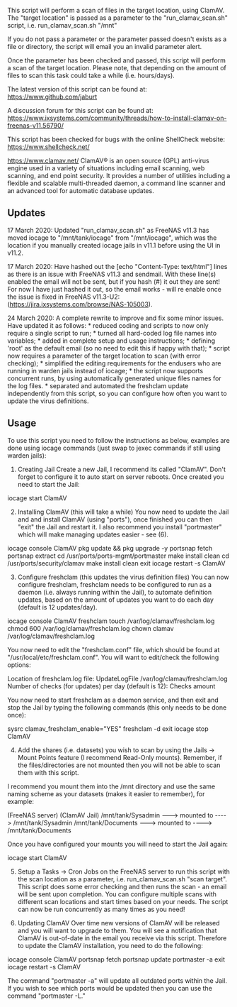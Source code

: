 This script will perform a scan of files in the target location, using ClamAV.
The "target location" is passed as a parameter to the "run_clamav_scan.sh" script,
i.e. run_clamav_scan.sh "/mnt"

If you do not pass a parameter or the parameter passed doesn't exists as a file
or directory, the script will email you an invalid parameter alert.

Once the parameter has been checked and passed, this script will perform a scan
of the target location.  Please note, that depending on the amount of files to
scan this task could take a while (i.e. hours/days).

The latest version of this script can be found at:
	https://www.github.com/jaburt

A discussion forum for this script can be found at:
	https://www.ixsystems.com/community/threads/how-to-install-clamav-on-freenas-v11.56790/

This script has been checked for bugs with the online ShellCheck website:
https://www.shellcheck.net/

https://www.clamav.net/
ClamAV® is an open source (GPL) anti-virus engine used in a variety of situations
including email scanning, web scanning, and end point security. It provides a number
of utilities including a flexible and scalable multi-threaded daemon, a command line
scanner and an advanced tool for automatic database updates.

Updates
-------
17 March 2020: Updated "run_clamav_scan.sh" as FreeNAS v11.3 has moved iocage to
"/mnt/tank/iocage" from "/mnt/iocage", which was the location if you manually created
iocage jails in v11.1 before using the UI in v11.2.

17 March 2020: Have hashed out the [echo "Content-Type: text/html"] lines as there
is an issue with FreeNAS v11.3 and sendmail.  With these line(s) enabled the email
will not be sent, but if you hash (#) it out they are sent! For now I have just hashed
it out, so the email works - will re enable once the issue is fixed in FreeNAS v11.3-U2:
(https://jira.ixsystems.com/browse/NAS-105003).

24 March 2020: A complete rewrite to improve and fix some minor issues.
Have updated it as follows:
	* reduced coding and scripts to now only require a single script to run;
	* turned all hard-coded log file names into variables;
	* added in complete setup and usage instructions;
	* defining 'root' as the default email (so no need to edit this if happy
	  with that);
	* script now requires a parameter of the target location to scan (with error
	  checking);
	* simplified the editing requirements for the endusers who are running in
	  warden jails instead of iocage;
	* the script now supports concurrent runs, by using automatically generated
	  unique files names for the log files.
	* separated and automated the freshclam update independently from this script,
	  so you can configure how often you want to update the virus definitions.

Usage
-----
To use this script you need to follow the instructions as below, examples are done
using iocage commands (just swap to jexec commands if still using warden jails):

1) Creating Jail
 Create a new Jail, I recommend its called "ClamAV".  Don't forget to configure
 it to auto start on server reboots.  Once created you need to start the Jail:

 iocage start ClamAV

2) Installing ClamAV (this will take a while)
 You now need to update the Jail and and install ClamAV (using "ports"), once
 finished you can then "exit" the Jail and restart it.  I also recommend you
 install "portmaster" which will make managing updates easier - see (6).

 iocage console ClamAV
 pkg update && pkg upgrade -y
 portsnap fetch
 portsnap extract
 cd /usr/ports/ports-mgmt/portmaster
 make install clean
 cd /usr/ports/security/clamav
 make install clean
 exit
 iocage restart -s ClamAV

3) Configure freshclam (this updates the virus definition files)
 You can now configure freshclam, freshclam needs to be configured to run as
 a daemon (i.e. always running within the Jail), to automate definition updates,
 based on the amount of updates you want to do each day (default is 12 updates/day).

 iocage console ClamAV
 freshclam
	 touch /var/log/clamav/freshclam.log
	 chmod 600 /var/log/clamav/freshclam.log
	 chown clamav /var/log/clamav/freshclam.log

 You now need to edit the "freshclam.conf" file, which should be found at
 "/usr/local/etc/freshclam.conf".  You will want to edit/check the following
 options:

 Location of freshclam.log file:
 	UpdateLogFile /var/log/clamav/freshclam.log
 Number of checks (for updates) per day (default is 12):
		Checks amount

You now need to start freshclam as a daemon service, and then exit and stop
the Jail by typing the following commands (this only needs to be done once):

 sysrc clamav_freshclam_enable="YES"
 freshclam -d
 exit
 iocage stop ClamAV

4) Add the shares (i.e. datasets) you wish to scan by using the Jails -> Mount Points
 feature (I recommend Read-Only mounts).  Remember, if the files/directories are not
 mounted then you will not be able to scan them with this script.

 I recommend you mount them into the /mnt directory and use the same naming scheme
 as your datasets (makes it easier to remember), for example:

 (FreeNAS server)								(ClamAV Jail)
 /mnt/tank/Sysadmin		---> mounted to ---->	/mnt/tank/Sysadmin
 /mnt/tank/Documents	---> mounted to ---->	/mnt/tank/Documents

Once you have configured your mounts you will need to start the Jail again:

 iocage start ClamAV

5) Setup a Tasks -> Cron Jobs on the FreeNAS server to run this script with the
 scan location as a parameter,  i.e. run_clamav_scan.sh "scan target".  This
 script does some error checking and then runs the scan - an email will be sent
 upon completion.  You can configure multiple scans with different scan locations
 and start times based on your needs.  The script can now be run concurrently as
 many times as you need!

6) Updating ClamAV
 Over time new versions of ClamAV will be released and you will want to upgrade
 to them. You will see a notification that ClamAV is out-of-date in the email
 you receive via this script.  Therefore to update the ClamAV installation, you
 need to do the following:

 iocage console ClamAV
 portsnap fetch
 portsnap update
 portmaster -a
 exit
 iocage restart -s ClamAV

 The command "portmaster -a" will update all outdated ports within the Jail. If
 you wish to see which ports would be updated then you can use the command
 "portmaster -L."
